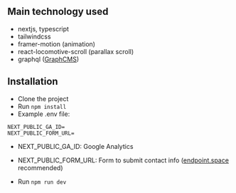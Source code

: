 ## Main technology used

- nextjs, typescript
- tailwindcss
- framer-motion (animation)
- react-locomotive-scroll (parallax scroll)
- graphql ([GraphCMS](https://graphcms.com/))

## Installation

- Clone the project
- Run `npm install`
- Example .env file:

```env
NEXT_PUBLIC_GA_ID=
NEXT_PUBLIC_FORM_URL=
```

- NEXT_PUBLIC_GA_ID: Google Analytics
- NEXT_PUBLIC_FORM_URL: Form to submit contact info ([endpoint.space](https://www.endpoint.space/) recommended)

- Run `npm run dev`

